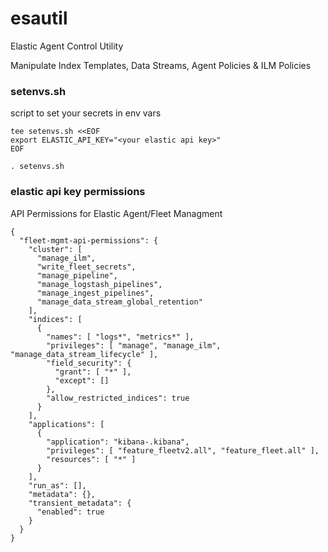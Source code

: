 # esautil

Elastic Agent Control Utility

Manipulate Index Templates, Data Streams, Agent Policies & ILM Policies


### setenvs.sh
script to set your secrets in env vars

```
tee setenvs.sh <<EOF
export ELASTIC_API_KEY="<your elastic api key>"
EOF

. setenvs.sh
```

### elastic api key permissions

API Permissions for Elastic Agent/Fleet Managment

```
{
  "fleet-mgmt-api-permissions": {
    "cluster": [
      "manage_ilm",
      "write_fleet_secrets",
      "manage_pipeline",
      "manage_logstash_pipelines",
      "manage_ingest_pipelines",
      "manage_data_stream_global_retention"
    ],
    "indices": [
      {
        "names": [ "logs*", "metrics*" ],
        "privileges": [ "manage", "manage_ilm", "manage_data_stream_lifecycle" ],
        "field_security": {
          "grant": [ "*" ],
          "except": []
        },
        "allow_restricted_indices": true
      } 
    ],
    "applications": [
      {
        "application": "kibana-.kibana",
        "privileges": [ "feature_fleetv2.all", "feature_fleet.all" ],
        "resources": [ "*" ]
      }
    ],
    "run_as": [],
    "metadata": {},
    "transient_metadata": {
      "enabled": true
    }
  }
}

```
